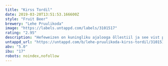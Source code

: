 ```yaml
---
title: "Kirss Tordil"
date: 2019-03-20T13:51:53.166600Z
style: "Fruit Beer"
brewery: "Lehe Pruulikoda"
image: "https://labels.untappd.com/labels/3101517"
rating: "2.95"
description: "Hefeweizen on kuningliku ajalooga õllestiil ja see vist pelutabki stiilidega katsetajad eemale. Sellest on natuke kahju, sest tegemist on väga erilise ja põneva õllega. Meie otsustasime selle uhke õlle segada seljatäie Morello kirssidega. Tulemuseks on sügavpunane ja pisut hägune õlu kus saavad kokku ajaline ja ajatu, et üksteis täiendades päris uusi ja põnevaid elamusi luua."
untappd_url: "https://untappd.com/b/lehe-pruulikoda-kirss-tordil/3101517"
abv: "5.0"
ibu: "17"
robots: noindex,nofollow
---
```

